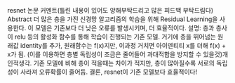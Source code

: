 resnet 논문 커멘트(틀린 내용이 있어도 양해부탁드리고 많은 피드백 부탁드림다)
Abstract 더 많은 층을 가진 신경망 알고리즘의 학습을 위해 Residual Learning을 사용한다. 이 모델은 기존보다 더 낮은 오류를 발생시키며, 더 효율적이다.
설명: 층과 층사이 relu 등의 활성화 함수를 통해 학습이 진행되는 기존 모델. 거기에 층을 뛰어넘는 원래값 identity를 추가, 원래함수는 f(x)지만, 이과정 거치면 아이덴티티 x를 더해 f(x) + x가 됨. (이를 이용하면 층별 독립성이 조금은 줄어들어 과대적합을 방지할 수 있을것)개인적생각. 
기존 모델에 비해 층이 적을때는 차이가 적지만, 층이 많아질수록 서로의 독립성이 사라져 오류확률이 줄어듬.
결론, resnet이 기존 모델보다 효율적이다!
